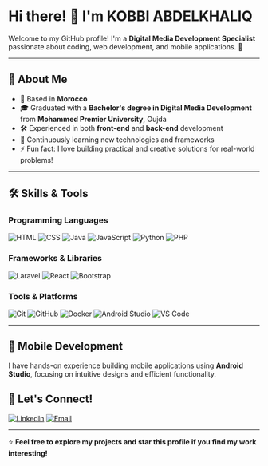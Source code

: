 # Hi there! 👋 I'm KOBBI ABDELKHALIQ



Welcome to my GitHub profile! I'm a **Digital Media Development Specialist** passionate about coding, web development, and mobile applications. 🚀

---

## 🌟 About Me
- 📍 Based in **Morocco**
- 🎓 Graduated with a **Bachelor's degree in Digital Media Development** from **Mohammed Premier University**, Oujda
- 🛠️ Experienced in both **front-end** and **back-end** development
- 🌱 Continuously learning new technologies and frameworks
- ⚡ Fun fact: I love building practical and creative solutions for real-world problems!

---

## 🛠️ Skills & Tools

### Programming Languages
![HTML](https://img.shields.io/badge/HTML-E34F26?style=for-the-badge&logo=html5&logoColor=white)
![CSS](https://img.shields.io/badge/CSS-1572B6?style=for-the-badge&logo=css3&logoColor=white)
![Java](https://img.shields.io/badge/Java-ED8B00?style=for-the-badge&logo=java&logoColor=white)
![JavaScript](https://img.shields.io/badge/JavaScript-F7DF1E?style=for-the-badge&logo=javascript&logoColor=black)
![Python](https://img.shields.io/badge/Python-3776AB?style=for-the-badge&logo=python&logoColor=white)
![PHP](https://img.shields.io/badge/PHP-777BB4?style=for-the-badge&logo=php&logoColor=white)

### Frameworks & Libraries
![Laravel](https://img.shields.io/badge/Laravel-FF2D20?style=for-the-badge&logo=laravel&logoColor=white)
![React](https://img.shields.io/badge/React-61DAFB?style=for-the-badge&logo=react&logoColor=black)
![Bootstrap](https://img.shields.io/badge/Bootstrap-563D7C?style=for-the-badge&logo=bootstrap&logoColor=white)

### Tools & Platforms
![Git](https://img.shields.io/badge/Git-F05032?style=for-the-badge&logo=git&logoColor=white)
![GitHub](https://img.shields.io/badge/GitHub-181717?style=for-the-badge&logo=github&logoColor=white)
![Docker](https://img.shields.io/badge/Docker-2496ED?style=for-the-badge&logo=docker&logoColor=white)
![Android Studio](https://img.shields.io/badge/Android%20Studio-3DDC84?style=for-the-badge&logo=android-studio&logoColor=white)
![VS Code](https://img.shields.io/badge/VS%20Code-007ACC?style=for-the-badge&logo=visual-studio-code&logoColor=white)

---

## 📱 Mobile Development
I have hands-on experience building mobile applications using **Android Studio**, focusing on intuitive designs and efficient functionality.


## 🤝 Let's Connect!

[![LinkedIn](https://img.shields.io/badge/LinkedIn-0A66C2?style=for-the-badge&logo=linkedin&logoColor=white)](https://www.linkedin.com/in/abdel-khaliq-kobbi/)
[![Email](https://img.shields.io/badge/Email-D14836?style=for-the-badge&logo=gmail&logoColor=white)](mailto:mr.abdelkhaliqkobbi@gmail.com)

---

⭐ **Feel free to explore my projects and star this profile if you find my work interesting!**
